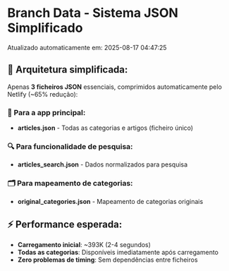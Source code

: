 # Branch Data - Sistema JSON Simplificado
Atualizado automaticamente em: 2025-08-17 04:47:25

## 🎯 Arquitetura simplificada:
Apenas **3 ficheiros JSON** essenciais, comprimidos automaticamente pelo Netlify (~65% redução):

### 📱 Para a app principal:
- **articles.json** - Todas as categorias e artigos (ficheiro único)

### 🔍 Para funcionalidade de pesquisa:
- **articles_search.json** - Dados normalizados para pesquisa

### 🗂️ Para mapeamento de categorias:
- **original_categories.json** - Mapeamento de categorias originais

## ⚡ Performance esperada:
- **Carregamento inicial**: ~393K (2-4 segundos)
- **Todas as categorias**: Disponíveis imediatamente após carregamento
- **Zero problemas de timing**: Sem dependências entre ficheiros
